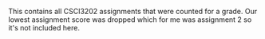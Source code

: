This contains all CSCI3202 assignments that were counted for a grade. Our lowest assignment score was dropped which for me was assignment 2 so it's not included here.
